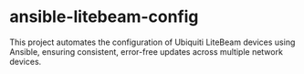# ansible-litebeam-config
This project automates the configuration of Ubiquiti LiteBeam devices using Ansible, ensuring consistent, error-free updates across multiple network devices.
